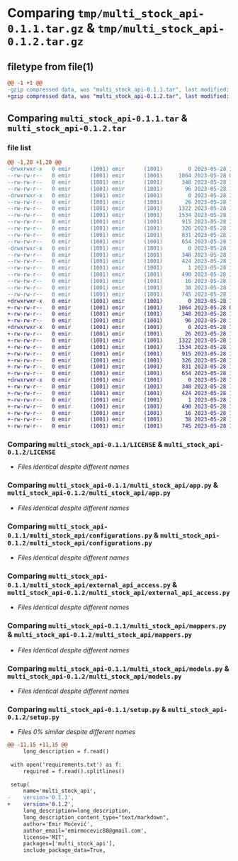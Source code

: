 # Comparing `tmp/multi_stock_api-0.1.1.tar.gz` & `tmp/multi_stock_api-0.1.2.tar.gz`

## filetype from file(1)

```diff
@@ -1 +1 @@
-gzip compressed data, was "multi_stock_api-0.1.1.tar", last modified: Sun May 28 13:08:18 2023, max compression
+gzip compressed data, was "multi_stock_api-0.1.2.tar", last modified: Sun May 28 13:14:09 2023, max compression
```

## Comparing `multi_stock_api-0.1.1.tar` & `multi_stock_api-0.1.2.tar`

### file list

```diff
@@ -1,20 +1,20 @@
-drwxrwxr-x   0 emir      (1001) emir      (1001)        0 2023-05-28 13:08:18.948049 multi_stock_api-0.1.1/
--rw-rw-r--   0 emir      (1001) emir      (1001)     1064 2023-05-28 08:50:15.000000 multi_stock_api-0.1.1/LICENSE
--rw-rw-r--   0 emir      (1001) emir      (1001)      348 2023-05-28 13:08:18.948049 multi_stock_api-0.1.1/PKG-INFO
--rw-rw-r--   0 emir      (1001) emir      (1001)       96 2023-05-28 12:28:24.000000 multi_stock_api-0.1.1/README.md
-drwxrwxr-x   0 emir      (1001) emir      (1001)        0 2023-05-28 13:08:18.944049 multi_stock_api-0.1.1/multi_stock_api/
--rw-rw-r--   0 emir      (1001) emir      (1001)       26 2023-05-28 12:17:47.000000 multi_stock_api-0.1.1/multi_stock_api/__init__.py
--rw-rw-r--   0 emir      (1001) emir      (1001)     1322 2023-05-28 12:18:46.000000 multi_stock_api-0.1.1/multi_stock_api/app.py
--rw-rw-r--   0 emir      (1001) emir      (1001)     1534 2023-05-28 12:18:38.000000 multi_stock_api-0.1.1/multi_stock_api/configurations.py
--rw-rw-r--   0 emir      (1001) emir      (1001)      915 2023-05-28 12:18:32.000000 multi_stock_api-0.1.1/multi_stock_api/external_api_access.py
--rw-rw-r--   0 emir      (1001) emir      (1001)      326 2023-05-28 12:01:51.000000 multi_stock_api-0.1.1/multi_stock_api/helpers.py
--rw-rw-r--   0 emir      (1001) emir      (1001)      831 2023-05-28 12:18:52.000000 multi_stock_api-0.1.1/multi_stock_api/mappers.py
--rw-rw-r--   0 emir      (1001) emir      (1001)      654 2023-05-28 12:03:50.000000 multi_stock_api-0.1.1/multi_stock_api/models.py
-drwxrwxr-x   0 emir      (1001) emir      (1001)        0 2023-05-28 13:08:18.948049 multi_stock_api-0.1.1/multi_stock_api.egg-info/
--rw-rw-r--   0 emir      (1001) emir      (1001)      348 2023-05-28 13:08:18.000000 multi_stock_api-0.1.1/multi_stock_api.egg-info/PKG-INFO
--rw-rw-r--   0 emir      (1001) emir      (1001)      424 2023-05-28 13:08:18.000000 multi_stock_api-0.1.1/multi_stock_api.egg-info/SOURCES.txt
--rw-rw-r--   0 emir      (1001) emir      (1001)        1 2023-05-28 13:08:18.000000 multi_stock_api-0.1.1/multi_stock_api.egg-info/dependency_links.txt
--rw-rw-r--   0 emir      (1001) emir      (1001)      490 2023-05-28 13:08:18.000000 multi_stock_api-0.1.1/multi_stock_api.egg-info/requires.txt
--rw-rw-r--   0 emir      (1001) emir      (1001)       16 2023-05-28 13:08:18.000000 multi_stock_api-0.1.1/multi_stock_api.egg-info/top_level.txt
--rw-rw-r--   0 emir      (1001) emir      (1001)       38 2023-05-28 13:08:18.948049 multi_stock_api-0.1.1/setup.cfg
--rw-rw-r--   0 emir      (1001) emir      (1001)      745 2023-05-28 12:59:16.000000 multi_stock_api-0.1.1/setup.py
+drwxrwxr-x   0 emir      (1001) emir      (1001)        0 2023-05-28 13:14:09.962508 multi_stock_api-0.1.2/
+-rw-rw-r--   0 emir      (1001) emir      (1001)     1064 2023-05-28 08:50:15.000000 multi_stock_api-0.1.2/LICENSE
+-rw-rw-r--   0 emir      (1001) emir      (1001)      348 2023-05-28 13:14:09.962508 multi_stock_api-0.1.2/PKG-INFO
+-rw-rw-r--   0 emir      (1001) emir      (1001)       96 2023-05-28 12:28:24.000000 multi_stock_api-0.1.2/README.md
+drwxrwxr-x   0 emir      (1001) emir      (1001)        0 2023-05-28 13:14:09.958508 multi_stock_api-0.1.2/multi_stock_api/
+-rw-rw-r--   0 emir      (1001) emir      (1001)       26 2023-05-28 12:17:47.000000 multi_stock_api-0.1.2/multi_stock_api/__init__.py
+-rw-rw-r--   0 emir      (1001) emir      (1001)     1322 2023-05-28 12:18:46.000000 multi_stock_api-0.1.2/multi_stock_api/app.py
+-rw-rw-r--   0 emir      (1001) emir      (1001)     1534 2023-05-28 12:18:38.000000 multi_stock_api-0.1.2/multi_stock_api/configurations.py
+-rw-rw-r--   0 emir      (1001) emir      (1001)      915 2023-05-28 12:18:32.000000 multi_stock_api-0.1.2/multi_stock_api/external_api_access.py
+-rw-rw-r--   0 emir      (1001) emir      (1001)      326 2023-05-28 12:01:51.000000 multi_stock_api-0.1.2/multi_stock_api/helpers.py
+-rw-rw-r--   0 emir      (1001) emir      (1001)      831 2023-05-28 12:18:52.000000 multi_stock_api-0.1.2/multi_stock_api/mappers.py
+-rw-rw-r--   0 emir      (1001) emir      (1001)      654 2023-05-28 12:03:50.000000 multi_stock_api-0.1.2/multi_stock_api/models.py
+drwxrwxr-x   0 emir      (1001) emir      (1001)        0 2023-05-28 13:14:09.962508 multi_stock_api-0.1.2/multi_stock_api.egg-info/
+-rw-rw-r--   0 emir      (1001) emir      (1001)      348 2023-05-28 13:14:09.000000 multi_stock_api-0.1.2/multi_stock_api.egg-info/PKG-INFO
+-rw-rw-r--   0 emir      (1001) emir      (1001)      424 2023-05-28 13:14:09.000000 multi_stock_api-0.1.2/multi_stock_api.egg-info/SOURCES.txt
+-rw-rw-r--   0 emir      (1001) emir      (1001)        1 2023-05-28 13:14:09.000000 multi_stock_api-0.1.2/multi_stock_api.egg-info/dependency_links.txt
+-rw-rw-r--   0 emir      (1001) emir      (1001)      490 2023-05-28 13:14:09.000000 multi_stock_api-0.1.2/multi_stock_api.egg-info/requires.txt
+-rw-rw-r--   0 emir      (1001) emir      (1001)       16 2023-05-28 13:14:09.000000 multi_stock_api-0.1.2/multi_stock_api.egg-info/top_level.txt
+-rw-rw-r--   0 emir      (1001) emir      (1001)       38 2023-05-28 13:14:09.962508 multi_stock_api-0.1.2/setup.cfg
+-rw-rw-r--   0 emir      (1001) emir      (1001)      745 2023-05-28 13:08:47.000000 multi_stock_api-0.1.2/setup.py
```

### Comparing `multi_stock_api-0.1.1/LICENSE` & `multi_stock_api-0.1.2/LICENSE`

 * *Files identical despite different names*

### Comparing `multi_stock_api-0.1.1/multi_stock_api/app.py` & `multi_stock_api-0.1.2/multi_stock_api/app.py`

 * *Files identical despite different names*

### Comparing `multi_stock_api-0.1.1/multi_stock_api/configurations.py` & `multi_stock_api-0.1.2/multi_stock_api/configurations.py`

 * *Files identical despite different names*

### Comparing `multi_stock_api-0.1.1/multi_stock_api/external_api_access.py` & `multi_stock_api-0.1.2/multi_stock_api/external_api_access.py`

 * *Files identical despite different names*

### Comparing `multi_stock_api-0.1.1/multi_stock_api/mappers.py` & `multi_stock_api-0.1.2/multi_stock_api/mappers.py`

 * *Files identical despite different names*

### Comparing `multi_stock_api-0.1.1/multi_stock_api/models.py` & `multi_stock_api-0.1.2/multi_stock_api/models.py`

 * *Files identical despite different names*

### Comparing `multi_stock_api-0.1.1/setup.py` & `multi_stock_api-0.1.2/setup.py`

 * *Files 0% similar despite different names*

```diff
@@ -11,15 +11,15 @@
     long_description = f.read()
 
 with open('requirements.txt') as f:
     required = f.read().splitlines()
 
 setup(
     name='multi_stock_api',
-    version='0.1.1',
+    version='0.1.2',
     long_description=long_description,
     long_description_content_type="text/markdown",
     author='Emir Moćević',
     author_email='emirmocevic88@gmail.com',
     license='MIT',
     packages=['multi_stock_api'],
     include_package_data=True,
```

